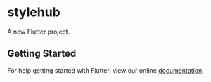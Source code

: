 # stylehub

A new Flutter project.

## Getting Started

For help getting started with Flutter, view our online
[documentation](https://flutter.io/).
